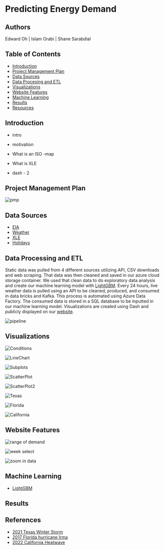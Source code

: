 # Predicting Energy Demand

## Authors

Edward Oh | Islam Orabi | Shane Sarabdial

## Table of Contents

- [Introduction](#introduction)
- [Project Management Plan](#project-management-plan)
- [Data Sources](#data-sources)
- [Data Procesing and ETL](#data-processing-and-etl)
- [Visualizations](#visualizations)
- [Website Features](#website-features)
- [Machine Learning](#machine-learning)
- [Results](#results)
- [Resources](#references)

## Introduction
- intro


- motivation


- What is an ISO -map


- What is XLE


- dash - 2

## Project Management Plan
![pmp](/Images/Trello.png)

## Data Sources
- [EIA](https://www.eia.gov/opendata/)
- [Weather](https://www.visualcrossing.com/)
- [XLE](https://finance.yahoo.com/quote/XLE/history?p=XLE)
- [Holidays](https://www.timeanddate.com/holidays/us/)

## Data Processing and ETL

Static data was pulled from 4 different sources utilizing API, CSV downloads and web scraping. That data was then cleaned and saved in our azure cloud storage container. We used that clean data to do exploratory data analysis and create our machine learning model with [LightGBM](https://lightgbm.readthedocs.io/en/latest/pythonapi/lightgbm.LGBMRegressor.html). Every 24 hours, live weather data is pulled using an API to be cleaned, produced, and consumed in data bricks and Kafka. This process is automated using Azure Data Factory. The consumed data is stored in a SQL database to be inputted in our machine learning model. Visualizations are created using Dash and publicly displayed on our [website](https://weatherwatts.onrender.com/). 

![pipeline](/Images/FinalPipeline.png)


## Visualizations
![Conditions](/Images/EDA/conditions_barchart.png)

![LineChart](/Images/EDA/energydemand_linechart.png)

![Subplots](/Images/EDA/subplots.png)

![ScatterPlot](/Images/EDA/demand_scatterplot.png)

![ScatterPlot2](/Images/EDA/generation_scatterplot.png)

![Texas](/Images/Texas.png)

![Florida](/Images/Florida.png)

![California](/Images/california.png)

## Website Features

![range of demand](/Images/GIFS/range%20of%20demand.gif)

![week select](/Images/GIFS/week%20select.gif)

![zoom in data](/Images/GIFS/zoom%20main.gif)

## Machine Learning

- [LightGBM](https://lightgbm.readthedocs.io/en/latest/pythonapi/lightgbm.LGBMRegressor.html)

## Results


## References

- [2021 Texas Winter Storm](https://environmentamerica.org/texas/center/articles/the-texas-freeze-timeline-of-events/)
- [2017 Florida hurricane Irma](https://www.weather.gov/mfl/hurricaneirma)
- [2022 California Heatwave](http://www.caiso.com/Documents/california-iso-posts-analysis-of-september-heat-wave.pdf)
